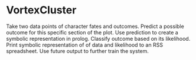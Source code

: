 # VortexCluster
Take two data points of character fates and outcomes. Predict a possible outcome for this specific section of the plot. Use prediction to create a symbolic representation in prolog. Classify outcome based on its likelihood. Print symbolic representation of of data and likelihood to an RSS spreadsheet. Use future output to further train the system.
